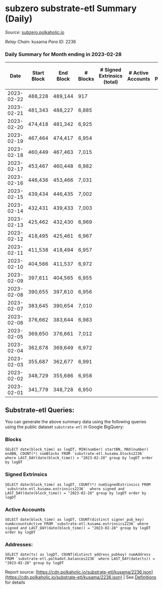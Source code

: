 # subzero substrate-etl Summary (Daily)

_Source_: [subzero.polkaholic.io](https://subzero.polkaholic.io)

*Relay Chain*: kusama
*Para ID*: 2236



### Daily Summary for Month ending in 2023-02-28


| Date | Start Block | End Block | # Blocks | # Signed Extrinsics (total) | # Active Accounts | # Passive | # New | # Addresses with Balances | # Events | # Transfers | # XCM Transfers In | # XCM Transfers Out |
| ---- | ----------- | --------- | -------- | --------------------------- | ----------------- | --------- | ----- | ------------------------- | -------- | ----------- | ------------------ | ------------------- |
| 2023-02-22 | 488,228 | 489,144 | 917  |  |  |  |  |  | 1,834 |   |   |   |
| 2023-02-21 | 481,343 | 488,227 | 6,885  |  |  |  |  | 9 | 13,777 |   |   |   |
| 2023-02-20 | 474,418 | 481,342 | 6,925  |  |  |  |  | 9 | 13,857 |   |   |   |
| 2023-02-19 | 467,464 | 474,417 | 6,954  |  |  |  |  | 9 | 13,915 |   |   |   |
| 2023-02-18 | 460,449 | 467,463 | 7,015  |  |  |  |  | 9 | 14,037 |   |   |   |
| 2023-02-17 | 453,467 | 460,448 | 6,982  |  |  |  |  | 9 | 13,972 |   |   |   |
| 2023-02-16 | 446,436 | 453,466 | 7,031  |  |  |  |  | 9 | 14,065 |   |   |   |
| 2023-02-15 | 439,434 | 446,435 | 7,002  |  |  |  |  | 9 | 14,011 |   |   |   |
| 2023-02-14 | 432,431 | 439,433 | 7,003  |  |  |  |  | 9 | 14,013 |   |   |   |
| 2023-02-13 | 425,462 | 432,430 | 6,969  |  |  |  |  | 9 | 13,945 |   |   |   |
| 2023-02-12 | 418,495 | 425,461 | 6,967  |  |  |  |  | 9 | 13,941 |   |   |   |
| 2023-02-11 | 411,538 | 418,494 | 6,957  |  |  |  |  | 9 | 13,921 |   |   |   |
| 2023-02-10 | 404,566 | 411,537 | 6,972  |  |  |  |  | 9 | 13,951 |   |   |   |
| 2023-02-09 | 397,611 | 404,565 | 6,955  |  |  |  |  | 9 | 13,918 |   |   |   |
| 2023-02-08 | 390,655 | 397,610 | 6,956  |  |  |  |  | 9 | 13,918 |   |   |   |
| 2023-02-07 | 383,645 | 390,654 | 7,010  |  |  |  |  | 9 | 14,027 |   |   |   |
| 2023-02-06 | 376,662 | 383,644 | 6,983  |  |  |  |  | 9 | 13,973 |   |   |   |
| 2023-02-05 | 369,650 | 376,661 | 7,012  |  |  |  |  | 9 | 14,031 |   |   |   |
| 2023-02-04 | 362,678 | 369,649 | 6,972  |  |  |  |  | 9 | 13,951 |   |   |   |
| 2023-02-03 | 355,687 | 362,677 | 6,991  |  |  |  |  | 9 | 13,989 |   |   |   |
| 2023-02-02 | 348,729 | 355,686 | 6,958  |  |  |  |  | 9 | 13,924 |   |   |   |
| 2023-02-01 | 341,779 | 348,728 | 6,950  |  |  |  |  | 9 | 13,907 |   |   |   |

## Substrate-etl Queries:
You can generate the above summary data using the following queries using the public dataset `substrate-etl` in Google BigQuery:


### Blocks
```
SELECT date(block_time) as logDT, MIN(number) startBN, MAX(number) endBN, COUNT(*) numBlocks FROM `substrate-etl.kusama.blocks2236`  where LAST_DAY(date(block_time)) = "2023-02-28" group by logDT order by logDT
```


### Signed Extrinsics
```
SELECT date(block_time) as logDT, COUNT(*) numSignedExtrinsics FROM `substrate-etl.kusama.extrinsics2236`  where signed and LAST_DAY(date(block_time)) = "2023-02-28" group by logDT order by logDT
```


### Active Accounts
```
SELECT date(block_time) as logDT, COUNT(distinct signer_pub_key) numAccountsActive FROM `substrate-etl.kusama.extrinsics2236` where signed and LAST_DAY(date(block_time)) = "2023-02-28" group by logDT order by logDT
```


### Addresses:
```
SELECT date(ts) as logDT, COUNT(distinct address_pubkey) numAddress FROM `substrate-etl.polkadot.balances2236` where LAST_DAY(date(ts)) = "2023-02-28" group by logDT
```



Report source: [https://cdn.polkaholic.io/substrate-etl/kusama/2236.json](https://cdn.polkaholic.io/substrate-etl/kusama/2236.json) | See [Definitions](/DEFINITIONS.md) for details
